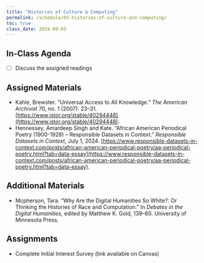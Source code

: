 ```yaml
---
title: "Histories of Culture & Computing"
permalink: /schedule/03-histories-of-culture-and-computing/
toc: true
class_date: 2024-09-03
---
```


## In-Class Agenda

- [ ] Discuss the assigned readings

## Assigned Materials

- Kahle, Brewster. “Universal Access to All Knowledge.” *The American Archivist* 70, no. 1 (2007): 23–31. [https://www.jstor.org/stable/40294448](https://www.jstor.org/stable/40294448).
- Hennessey, Amardeep Singh and Kate. “African American Periodical Poetry (1900-1928) – Responsible Datasets in Context.” *Responsible Datasets in Context*, July 1, 2024. [https://www.responsible-datasets-in-context.com/posts/african-american-periodical-poetry/aa-periodical-poetry.html?tab=data-essay](https://www.responsible-datasets-in-context.com/posts/african-american-periodical-poetry/aa-periodical-poetry.html?tab=data-essay).

## Additional Materials

- Mcpherson, Tara. “Why Are the Digital Humanities So White?: Or Thinking the Histories of Race and Computation.” In *Debates in the Digital Humanities*, edited by Matthew K. Gold, 139–60. University of Minnesota Press​.

## Assignments

- Complete Initial Interest Survey (link available on Canvas)